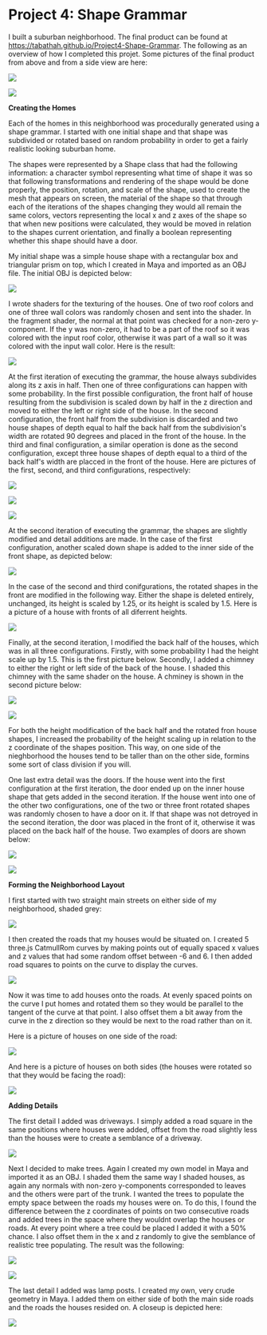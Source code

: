 ﻿
# Project 4: Shape Grammar

I built a suburban neighborhood. The final product can be found at https://tabathah.github.io/Project4-Shape-Grammar.
The following as an overview of how I completed this projet. Some pictures of the final product from above and from a side view are here:

![](./progShots/final-from-above.PNG) 

![](./progShots/final-from-side.PNG)

**Creating the Homes**

Each of the homes in this neighborhood was procedurally generated using a shape grammar. I started with one initial shape and that shape was subdivided or rotated based on random probability in order to get a fairly realistic looking suburban home. 

The shapes were represented by a Shape class that had the following information: a character symbol representing what time of shape it was so that following transformations and rendering of the shape would be done properly, the position, rotation, and scale of the shape, used to create the mesh that appears on screen, the material of the shape so that through each of the iterations of the shapes changing they would all remain the same colors, vectors representing the local x and z axes of the shape so that when new positions were calculated, they would be moved in relation to the shapes current orientation, and finally a boolean representing whether this shape should have a door.

My initial shape was a simple house shape with a rectangular box and triangular prism on top, which I created in Maya and imported as an OBJ file. The initial OBJ is depicted below:

![](./progShots/original-house-geo.PNG)

I wrote shaders for the texturing of the houses. One of two roof colors and one of three wall colors was randomly chosen and sent into the shader. In the fragment shader, the normal at that point was checked for a non-zero y-component. If the y was non-zero, it had to be a part of the roof so it was colored with the input roof color, otherwise it was part of a wall so it was colored with the input wall color. Here is the result:

![](./progShots/house-shader.PNG)

At the first iteration of executing the grammar, the house always subdivides along its z axis in half. Then one of three configurations can happen with some probability. In the first possible configuration, the front half of house resulting from the subdivision is scaled down by half in the z direction and moved to either the left or right side of the house. In the second configuration, the front half from the subdivision is discarded and two house shapes of depth equal to half the back half from the subdivision's width are rotated 90 degrees and placed in the front of the house. In the third and final configuration, a similar operation is done as the second configuration, except three house shapes of depth equal to a third of the back half's width are placced in the front of the house. Here are pictures of the first, second, and third configurations, respectively:

![](./progShots/config1.PNG)

![](./progShots/config2.PNG)

![](./progShots/config3.PNG) 

At the second iteration of executing the grammar, the shapes are slightly modified and detail additions are made. In the case of the first configuration, another scaled down shape is added to the inner side of the front shape, as depicted below:

![](./progShots/config1Add.PNG) 

In the case of the second and third conifgurations, the rotated shapes in the front are modified in the following way. Either the shape is deleted entirely, unchanged, its height is scaled by 1.25, or its height is scaled by 1.5. Here is a picture of a house with fronts of all diferrent heights.

![](./progShots/c-builds-modif.PNG) 

Finally, at the second iteration, I modified the back half of the houses, which was in all three configurations. Firstly, with some probability I had the height scale up by 1.5. This is the first picture below. Secondly, I added a chimney to either the right or left side of the back of the house. I shaded this chimney with the same shader on the house. A chminey is shown in the second picture below:

![](./progShots/back-half-height.PNG) 

![](./progShots/chimney.PNG)

For both the height modification of the back half and the rotated fron house shapes, I increased the probability of the height scaling up in relation to the z coordinate of the shapes position. This way, on one side of the nieghborhood the houses tend to be taller than on the other side, formins some sort of class division if you will. 

One last extra detail was the doors. If the house went into the first configuration at the first iteration, the door ended up on the inner house shape that gets added in the second iteration. If the house went into one of the other two configurations, one of the two or three front rotated shapes was randomly chosen to have a door on it. If that shape was not detroyed in the second iteration, the door was placed in the front of it, otherwise it was placed on the back half of the house. Two examples of doors are shown below:

![](./progShots/doors2.PNG) 

![](./progShots/doors.PNG) 

**Forming the Neighborhood Layout**

I first started with two straight main streets on either side of my neighborhood, shaded grey:

![](./progShots/two-side-roads.PNG) 

I then created the roads that my houses would be situated on. I created 5 three.js CatmullRom curves by making points out of equally spaced x values and z values that had some random offset between -6 and 6. I then added road squares to points on the curve to display the curves.

![](./progShots/add-road-splines.PNG) 

Now it was time to add houses onto the roads. At evenly spaced points on the curve I put homes and rotated them so they would be parallel to the tangent of the curve at that point. I also offset them a bit away from the curve in the z direction so they would be next to the road rather than on it. 

Here is a picture of houses on one side of the road:

![](./progShots/place-homes-on-road.PNG) 

And here is a picture of houses on both sides (the houses were rotated so that they would be facing the road):

![](./progShots/houses-on-both-sides.PNG) 

**Adding Details**

The first detail I added was driveways. I simply added a road square in the same positions where houses were added, offset from the road slightly less than the houses were to create a semblance of a driveway.

![](./progShots/driveways.PNG) 

Next I decided to make trees. Again I created my own model in Maya and imported it as an OBJ. I shaded them the same way I shaded houses, as again any normals with non-zero y-components corresponded to leaves and the others were part of the trunk. I wanted the trees to populate the empty space between the roads my houses were on. To do this, I found the difference between the z coordinates of points on two consecutive roads and added trees in the space where they wouldnt overlap the houses or roads. At every point where a tree could be placed I added it with a 50% chance. I also offset them in the x and z randomly to give the semblance of realistic tree populating. The result was the following:

![](./progShots/trees-birds-eye.PNG)

![](./progShots/trees-low-view.PNG) 
 
The last detail I added was lamp posts. I created my own, very crude geometry in Maya. I added them on either side of both the main side roads and the roads the houses resided on. A closeup is depicted here:

![](./progShots/lampposts-closeup.PNG) 



